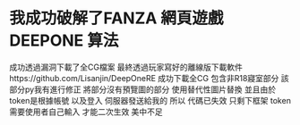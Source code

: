 # 我成功破解了FANZA 網頁遊戲DEEPONE 算法
成功透過漏洞下載了全CG檔案
最終透過玩家寫好的離線版下載軟件https://github.com/Lisanjin/DeepOneRE
成功下載全CG 包含非R18寢室部分  該部分py我有進行修正  將部分沒有預覽圖的部分 使用替代性圖片替換
並且由於token是根據帳號  以及登入  伺服器發送給我的
所以  代碼已失效  只剩下框架  token需要使用者自己輸入  才能二次生效 美中不足
